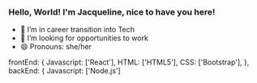 ### Hello, World! I'm Jacqueline, nice to have you here!


- 🔭 I’m in career transition into Tech
- 🤔 I’m looking for opportunities to work 
- 😄 Pronouns: she/her

frontEnd: {
                Javascript: ['React'],
                HTML: ['HTML5'],
                CSS: ['Bootstrap'],
            },
backEnd: {
                Javascript: ['Node.js']

